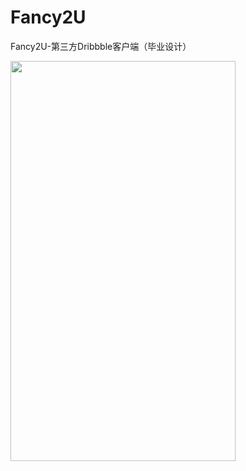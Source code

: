 # Fancy2U
Fancy2U-第三方Dribbble客户端（毕业设计）

<img src="https://github.com/meunicorn/Fancy2U/blob/master/ScreenShots/screenshot_01.png" width="360px" height="640px" />
